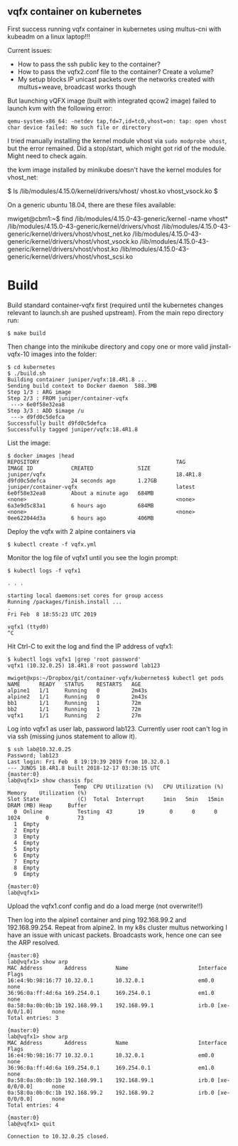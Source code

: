 ## vqfx container on kubernetes

First success running vqfx container in kubernetes using multus-cni with kubeadm on a linux laptop!!!

Current issues:

- How to pass the ssh public key to the container?
- How to pass the vqfx2.conf file to the container? Create a volume?
- My setup blocks IP unicast packets over the networks created with multus+weave, broadcast works though

But launching vQFX image (built with integrated qcow2 image) failed to launch kvm with the following error:

```
qemu-system-x86_64: -netdev tap,fd=7,id=tc0,vhost=on: tap: open vhost char device failed: No such file or directory
```

I tried manually installing the kernel module vhost via `sudo modprobe vhost`, but the error remained. Did a stop/start, which might got rid of the module. Might need to check again.

the kvm image installed by minikube doesn't have the kernel modules for vhost_net:

$ ls /lib/modules/4.15.0/kernel/drivers/vhost/
vhost.ko  vhost_vsock.ko
$

On a generic ubuntu 18.04, there are these files available:

mwiget@cbm1:~$ find /lib/modules/4.15.0-43-generic/kernel -name vhost\*
/lib/modules/4.15.0-43-generic/kernel/drivers/vhost
/lib/modules/4.15.0-43-generic/kernel/drivers/vhost/vhost_net.ko
/lib/modules/4.15.0-43-generic/kernel/drivers/vhost/vhost_vsock.ko
/lib/modules/4.15.0-43-generic/kernel/drivers/vhost/vhost.ko
/lib/modules/4.15.0-43-generic/kernel/drivers/vhost/vhost_scsi.ko

# Build

Build standard container-vqfx first (required until the kubernetes changes relevant to launch.sh are pushed upstream). From the main repo directory run:

```
$ make build
```

Then change into the minikube directory and copy one or more valid jinstall-vqfx-10 images into the folder:

```
$ cd kubernetes
$ ./build.sh
Building container juniper/vqfx:18.4R1.8 ...
Sending build context to Docker daemon  588.3MB
Step 1/3 : ARG image
Step 2/3 : FROM juniper/container-vqfx
 ---> 6e0f58e32ea8
Step 3/3 : ADD $image /u
 ---> d9fd0c5defca
Successfully built d9fd0c5defca
Successfully tagged juniper/vqfx:18.4R1.8
```

List the image:

```
$ docker images |head
REPOSITORY                                           TAG                 IMAGE ID            CREATED              SIZE
juniper/vqfx                                         18.4R1.8            d9fd0c5defca        24 seconds ago       1.27GB
juniper/container-vqfx                               latest              6e0f58e32ea8        About a minute ago   684MB
<none>                                               <none>              6a3e9d5c83a1        6 hours ago          684MB
<none>                                               <none>              0ee622044d3a        6 hours ago          406MB
```


Deploy the vqfx with 2 alpine containers via 

```
$ kubectl create -f vqfx.yml
```

Monitor the log file of vqfx1 until you see the login prompt:

```
$ kubectl logs -f vqfx1

. . .

starting local daemons:set cores for group access
Running /packages/finish.install ...
.
Fri Feb  8 18:55:23 UTC 2019

vqfx1 (ttyd0)
^C
```

Hit Ctrl-C to exit the log and find the IP address of vqfx1:

```
$ kubectl logs vqfx1 |grep 'root password'
vqfx1 (10.32.0.25) 18.4R1.8 root password lab123
```

```
mwiget@xps:~/Dropbox/git/container-vqfx/kubernetes$ kubectl get pods
NAME      READY   STATUS    RESTARTS   AGE
alpine1   1/1     Running   0          2m43s
alpine2   1/1     Running   0          2m43s
bb1       1/1     Running   1          72m
bb2       1/1     Running   1          72m
vqfx1     1/1     Running   2          27m

```

Log into vqfx1 as user lab, password lab123. Currently user root can't log in via ssh (missing junos statement to allow it).

```
$ ssh lab@10.32.0.25
Password; lab123
Last login: Fri Feb  8 19:19:39 2019 from 10.32.0.1
--- JUNOS 18.4R1.8 built 2018-12-17 03:30:15 UTC
{master:0}
lab@vqfx1> show chassis fpc 
                     Temp  CPU Utilization (%)   CPU Utilization (%)  Memory    Utilization (%)
Slot State            (C)  Total  Interrupt      1min   5min   15min  DRAM (MB) Heap     Buffer
  0  Online           Testing  43        19        0      0      0    1024        0         73
  1  Empty           
  2  Empty           
  3  Empty           
  4  Empty           
  5  Empty           
  6  Empty           
  7  Empty           
  8  Empty           
  9  Empty           

{master:0}
lab@vqfx1> 
```

Upload the vqfx1.conf config and do a load merge (not overwrite!!)


Then log into the alpine1 container and ping 192.168.99.2 and 192.168.99.254. Repeat from alpine2.
In my k8s cluster multus networking I have an issue with unicast packets. Broadcasts work, hence one can
see the ARP resolved.


```
{master:0}
lab@vqfx1> show arp 
MAC Address       Address         Name                      Interface               Flags
16:e4:9b:98:16:77 10.32.0.1       10.32.0.1                 em0.0                   none
36:96:0a:ff:4d:6a 169.254.0.1     169.254.0.1               em1.0                   none
0a:58:0a:0b:0b:1b 192.168.99.1    192.168.99.1              irb.0 [xe-0/0/1.0]      none
Total entries: 3

{master:0}
lab@vqfx1> show arp    
MAC Address       Address         Name                      Interface               Flags
16:e4:9b:98:16:77 10.32.0.1       10.32.0.1                 em0.0                   none
36:96:0a:ff:4d:6a 169.254.0.1     169.254.0.1               em1.0                   none
0a:58:0a:0b:0b:1b 192.168.99.1    192.168.99.1              irb.0 [xe-0/0/0.0]      none
0a:58:0a:0b:0c:1b 192.168.99.2    192.168.99.2              irb.0 [xe-0/0/0.0]      none
Total entries: 4

{master:0}
lab@vqfx1> quit 

Connection to 10.32.0.25 closed.

```


